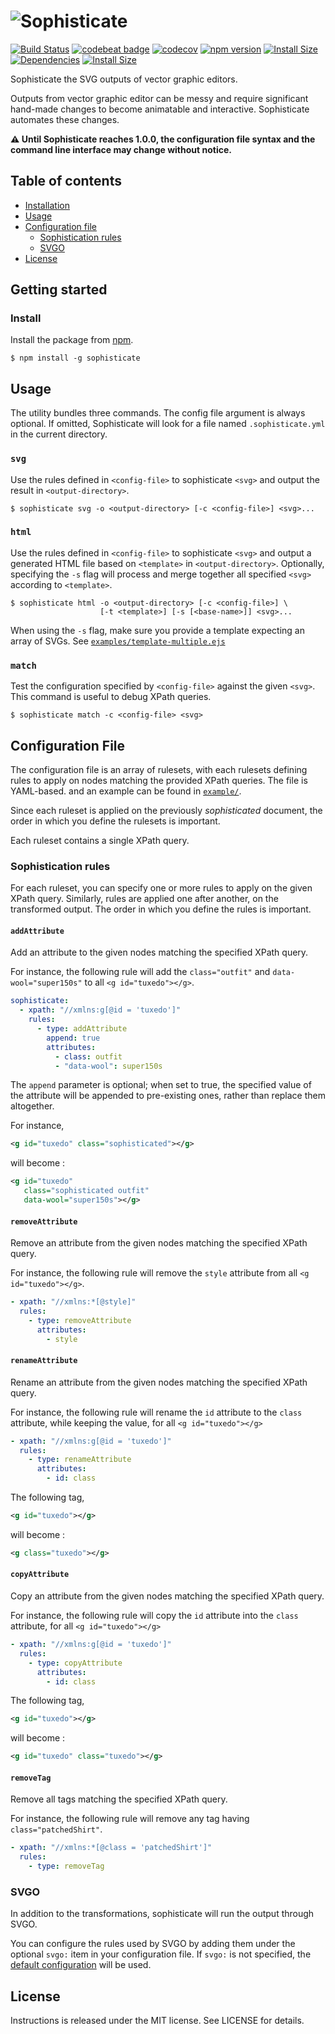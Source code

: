 # ![Sophisticate](https://i.imgur.com/5bZeKDu.png)
[![Build Status](https://travis-ci.org/ephread/sophisticate.svg?branch=master)](https://travis-ci.org/ephread/sophisticate)
[![codebeat badge](https://codebeat.co/badges/1ecccdd2-8572-4597-9db5-782584384242)](https://codebeat.co/projects/github-com-ephread-sophisticate-master)
[![codecov](https://codecov.io/gh/ephread/sophisticate/branch/master/graph/badge.svg)](https://codecov.io/gh/sophisticate)
[![npm version](https://img.shields.io/npm/v/sophisticate.svg)](https://www.npmjs.com/package/sophisticate)
[![Install Size](https://packagephobia.now.sh/badge?p=sophisticate)](https://packagephobia.now.sh/result?p=sophisticate)
[![Dependencies](https://david-dm.org/ephread/sophisticate/status.svg)](https://david-dm.org/ephread/sophisticate)
[![Install Size](https://img.shields.io/npm/l/sophisticate.svg)](https://github.com/ephread/sophisticate/blob/master/LICENSE)

Sophisticate the SVG outputs of vector graphic editors.

Outputs from vector graphic editor can be messy and require significant hand-made changes to become animatable and interactive. Sophisticate automates these changes.

**⚠️ Until Sophisticate reaches 1.0.0, the configuration file syntax and the command line interface may change without notice.**

## Table of contents

  * [Installation](#installation)
  * [Usage](#usage)
  * [Configuration file](#configuration-file)
    * [Sophistication rules](#sophistication-rules)
    * [SVGO](#svgo)
  * [License](#license)

## Getting started

### Install

Install the package from [npm].

```shell
$ npm install -g sophisticate
```

[npm]: https://npmjs.com/release

## Usage

The utility bundles three commands. The config file argument is always optional. If omitted, Sophisticate will look for a file named `.sophisticate.yml` in the current directory.

### `svg`

Use the rules defined in `<config-file>` to sophisticate `<svg>` and output the result in `<output-directory>`.

```shell
$ sophisticate svg -o <output-directory> [-c <config-file>] <svg>...
```

### `html`

Use the rules defined in `<config-file>` to sophisticate `<svg>` and output a generated HTML file based on `<template>` in `<output-directory>`. Optionally,
specifying the `-s` flag will process and merge together all specified `<svg>` according to `<template>`.

```shell
$ sophisticate html -o <output-directory> [-c <config-file>] \
                    [-t <template>] [-s [<base-name>]] <svg>...
```

When using the `-s` flag, make sure you provide a template expecting an array of SVGs. See [`examples/template-multiple.ejs`]

[`examples/template-multiple.ejs`]: https://github.com/ephread/Sophisticate/blob/master/examples/template-multiple.ejs

### `match`

Test the configuration specified by `<config-file>` against the given `<svg>`. This command is useful to debug XPath queries.

```shell
$ sophisticate match -c <config-file> <svg>
```

## Configuration File

The configuration file is an array of rulesets, with each rulesets defining rules to apply on nodes matching the provided XPath queries. The file is YAML-based. and an example can be found in [`example/`].

[`example/`]: https://github.com/ephread/Sophisticate/blob/master/examples/sophisticate-world-map.yml

Since each ruleset is applied on the previously _sophisticated_ document, the order in which you define the rulesets is important.

Each ruleset contains a single XPath query.

### Sophistication rules

For each ruleset, you can specify one or more rules to apply on the given XPath query. Similarly, rules are applied one after another, on the transformed output. The order in which you define the rules is important.

#### `addAttribute`

Add an attribute to the given nodes matching the specified XPath query.

For instance, the following rule will add the `class="outfit"` and `data-wool="super150s"` to all `<g id="tuxedo"></g>`.

```yaml
sophisticate:
  - xpath: "//xmlns:g[@id = 'tuxedo']"
    rules:
      - type: addAttribute
        append: true
        attributes:
          - class: outfit
          - "data-wool": super150s
```

The `append` parameter is optional; when set to true, the specified value of the attribute will be appended to pre-existing ones, rather than replace them altogether.

For instance,

```xml
<g id="tuxedo" class="sophisticated"></g>
```

will become :

```xml
<g id="tuxedo"
   class="sophisticated outfit"
   data-wool="super150s"></g>
```

#### `removeAttribute`

Remove an attribute from the given nodes matching the specified XPath query.

For instance, the following rule will remove the `style` attribute from all `<g id="tuxedo"></g>`.

```yaml
- xpath: "//xmlns:*[@style]"
  rules:
    - type: removeAttribute
      attributes:
        - style
```

#### `renameAttribute`

Rename an attribute from the given nodes matching the specified XPath query.

For instance, the following rule will rename the `id` attribute to the `class` attribute, while keeping the value, for all `<g id="tuxedo"></g>`

```yaml
- xpath: "//xmlns:g[@id = 'tuxedo']"
  rules:
    - type: renameAttribute
      attributes:
        - id: class
```

The following tag,

```xml
<g id="tuxedo"></g>
```

will become :

```xml
<g class="tuxedo"></g>
```

#### `copyAttribute`

Copy an attribute from the given nodes matching the specified XPath query.

For instance, the following rule will copy the `id` attribute into the `class` attribute, for all `<g id="tuxedo"></g>`

```yaml
- xpath: "//xmlns:g[@id = 'tuxedo']"
  rules:
    - type: copyAttribute
      attributes:
        - id: class
```

The following tag,

```xml
<g id="tuxedo"></g>
```

will become :

```xml
<g id="tuxedo" class="tuxedo"></g>
```

#### `removeTag`

Remove all tags matching the specified XPath query.

For instance, the following rule will remove any tag having `class="patchedShirt"`.

```yaml
- xpath: "//xmlns:*[@class = 'patchedShirt']"
  rules:
    - type: removeTag
```

### SVGO

In addition to the transformations, sophisticate will run the output through SVGO.

You can configure the rules used by SVGO by adding them under the optional `svgo:` item in your configuration file. If `svgo:` is not specified, the [default configuration] will be used.

[default configuration]: https://github.com/ephread/Sophisticate/blob/master/config/svgo.yml

## License

Instructions is released under the MIT license. See LICENSE for details.
